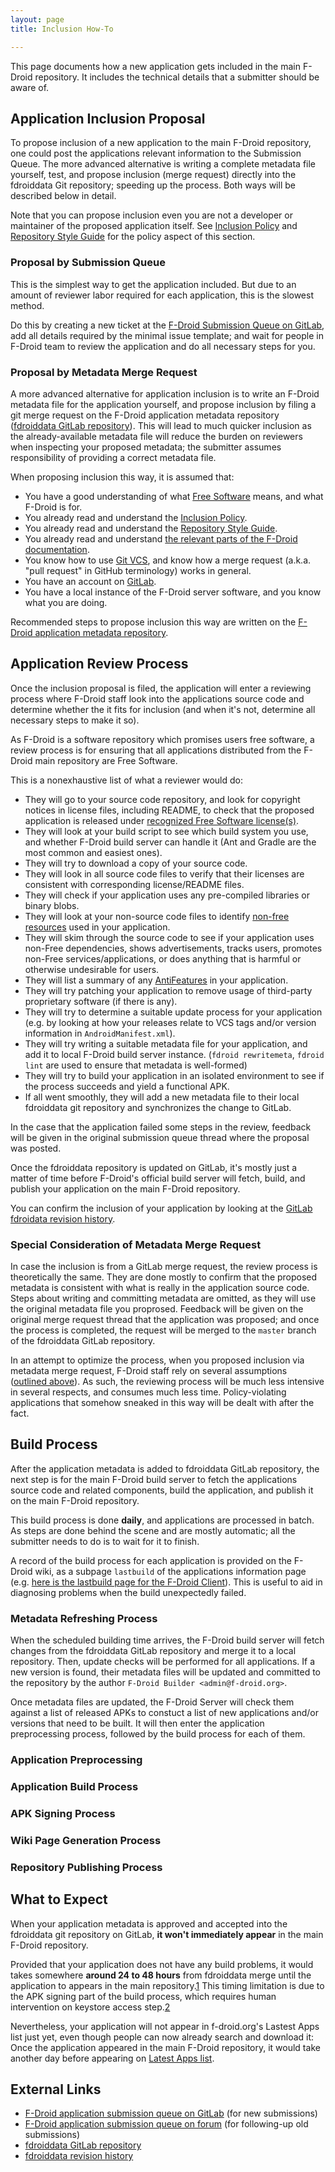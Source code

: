 ```yaml
---
layout: page
title: Inclusion How-To

---
```


This page documents how a new application gets included in the main
F-Droid repository. It includes the technical details that a submitter should be aware of.

Application Inclusion Proposal
------------------------------

To propose inclusion of a new application to the main F-Droid repository,
one could post the applications relevant information to the Submission
Queue. The more advanced alternative is writing a complete metadata file
yourself, test, and propose inclusion (merge request) directly into
the fdroiddata Git repository; speeding up the process. Both ways will be
described below in detail.

Note that you can propose inclusion even you are not a developer or
maintainer of the proposed application itself. See [Inclusion
Policy](../Inclusion_Policy) and [Repository Style
Guide](../Repository_Style_Guide) for the policy aspect of this
section.

### Proposal by Submission Queue

This is the simplest way to get the application included. But due to an
amount of reviewer labor required for each application, this is the
slowest method.

Do this by creating a new ticket at the [F-Droid Submission Queue on
GitLab](https://gitlab.com/fdroid/rfp/issues), add all details required
by the minimal issue template; and wait for people in F-Droid team to review the
application and do all necessary steps for you.

### Proposal by Metadata Merge Request

A more advanced alternative for application inclusion is to
write an F-Droid metadata file for the application yourself, and propose
inclusion by filing a git merge request on the F-Droid application metadata
repository ([fdroiddata GitLab
repository](https://gitlab.com/fdroid/fdroidata/)). This will lead to
much quicker inclusion as the already-available metadata file will reduce
the burden on reviewers when inspecting your proposed metadata; the submitter
assumes responsibility of providing a correct metadata file.

When proposing inclusion this way, it is assumed that:

-   You have a good understanding of what [Free
    Software](https://www.gnu.org/philosophy/free-sw.html) means, and
    what F-Droid is for.
-   You already read and understand the [Inclusion
    Policy](../Inclusion_Policy).
-   You already read and understand the [Repository Style
    Guide](../Repository_Style_Guide).
-   You already read and understand
    [the relevant parts of the F-Droid documentation](../Build_Metadata_Reference).
-   You know how to use [Git VCS](https://git-scm.com/), and know how
    a merge request (a.k.a. "pull request" in
    GitHub terminology) works in general.
-   You have an account on [GitLab](https://gitlab.com/).
-   You have a local instance of the F-Droid server software, and you know
    what you are doing.

Recommended steps to propose inclusion this way are written on the [F-Droid
application metadata repository](https://gitlab.com/fdroid/fdroiddata/blob/master/CONTRIBUTING.md).

Application Review Process
--------------------------

Once the inclusion proposal is filed, the application will enter a
reviewing process where F-Droid staff look into the applications source
code and determine whether the it fits for inclusion (and when it's
not, determine all necessary steps to make it so).

As F-Droid is a software repository which promises users free software,
a review process is for ensuring that all applications
distributed from the F-Droid main repository are Free Software.

This is a nonexhaustive list of what a reviewer would do:

-   They will go to your source code repository, and look for copyright
    notices in license files, including README, to check that the
    proposed application is released under [recognized Free
    Software license(s)](https://www.gnu.org/licenses/license-list.html).
-   They will look at your build script to see which build system you
    use, and whether F-Droid build server can handle it (Ant and Gradle
    are the most common and easiest ones).
-   They will try to download a copy of your source code.
-   They will look in all source code files to verify that their
    licenses are consistent with corresponding license/README files.
-   They will check if your application uses any pre-compiled libraries or
    binary blobs.
-   They will look at your non-source code files to identify [non-free
    resources](https://f-droid.org/wiki/page/Antifeature:NonFreeAssets) used in
    your application.
-   They will skim through the source code to see if your application
    uses non-Free dependencies, shows advertisements, tracks users,
    promotes non-Free services/applications, or does anything that is
    harmful or otherwise undesirable for users.
-   They will list a summary of any [AntiFeatures](https://f-droid.org/wiki/page/Antifeatures) in
    your application.
-   They will try patching your application to remove usage of
    third-party proprietary software (if there is any).
-   They will try to determine a suitable update process for your
    application (e.g. by looking at how your releases relate to VCS tags
    and/or version information
    in `AndroidManifest.xml`).
-   They will try writing a suitable metadata file for your application,
    and add it to local F-Droid build server instance.
    (`fdroid rewritemeta`, `fdroid
    lint` are used to ensure that metadata is well-formed)
-   They will try to build your application in an isolated environment to
    see if the process succeeds and yield a functional APK.
-   If all went smoothly, they will add a new metadata file to their
    local fdroiddata git repository and synchronizes the change
    to GitLab.

In the case that the application failed some steps in the review, feedback
will be given in the original submission queue thread where the proposal
was posted.

Once the fdroiddata repository is updated on GitLab, it's mostly just a
matter of time before F-Droid's official build server will fetch, build,
and publish your application on the main F-Droid repository.

You can confirm the inclusion of your application by looking at the [GitLab
fdroidata revision
history](https://gitlab.com/fdroid/fdroiddata/commits/master).

### Special Consideration of Metadata Merge Request

In case the inclusion is from a GitLab merge request, the review process is
theoretically the same. They are done mostly to confirm that
the proposed metadata is consistent with what is really in the
application source code. Steps about writing and committing metadata
are omitted, as they will use the original metadata file you proprosed.
Feedback will be given on the original merge request thread that the
application was proposed; and once the process is completed, the request
will be merged to the `master` branch of the fdroiddata
GitLab repository.

In an attempt to optimize the process, when you proposed inclusion via
metadata merge request, F-Droid staff rely on several assumptions
([outlined above](#Proposal_by_Metadata_Merge_Request)). As such, the
reviewing process will be much less intensive in several respects, and
consumes much less time. Policy-violating applications that somehow
sneaked in this way will be dealt with after the fact.

Build Process
-------------

After the application metadata is added to fdroiddata GitLab repository,
the next step is for the main F-Droid build server to fetch
the applications source code and related components, build the application,
and publish it on the main F-Droid repository.

This build process is done **daily**, and applications are processed
in batch. As steps are done behind the scene and are mostly automatic;
all the submitter needs to do is to wait for it to finish.

A record of the build process for each application is provided on the F-Droid wiki, as a
subpage `lastbuild` of the applications information
page (e.g. [here is the lastbuild page for the F-Droid
Client](https://f-droid.org/wiki/page/org.fdroid.fdroid/lastbuild)).
This is useful to aid in diagnosing problems when the build unexpectedly
failed.

### Metadata Refreshing Process

When the scheduled building time arrives, the F-Droid build server will
fetch changes from the fdroiddata GitLab repository and merge it to a local
repository. Then, update checks will be performed for all
applications. If a new version is found, their metadata files will be
updated and committed to the repository by the author `F-Droid
Builder <admin@f-droid.org>`.

Once metadata files are updated, the F-Droid Server will check them against a
list of released APKs to constuct a list of new applications and/or
versions that need to be built. It will then enter the application
preprocessing process, followed by the build process for each of them.

### Application Preprocessing

### Application Build Process

### APK Signing Process

### Wiki Page Generation Process

### Repository Publishing Process

What to Expect
--------------

When your application metadata is approved and accepted into the fdroiddata
git repository on GitLab, **it won't immediately appear** in the main
F-Droid repository.

Provided that your application does not have any build problems, it would
takes somewhere **around 24 to 48 hours** from fdroiddata merge
until the application to appears in the main
repository.[1](https://f-droid.org/forums/topic/how-fast-the-main-f-droid-repository-updates/)
This timing limitation is due to the APK signing part of the build process,
which requires human intervention on keystore access
step.[2](https://f-droid.org/forums/topic/encouraging-f-droid-participation-by-developers/#post-17868)

Nevertheless, your application will not appear in f-droid.org's Lastest
Apps list just yet, even though people can now already search and
download it: Once the application appeared in the main F-Droid
repository, it would take another day before appearing on [Latest Apps
list](https://f-droid.org/).

External Links
--------------

-   [F-Droid application submission queue on
    GitLab](https://gitlab.com/fdroid/rfp/issues) (for new submissions)
-   [F-Droid application submission queue on
    forum](https://f-droid.org/forums/forum/submission-queue/) (for
    following-up old submissions)
-   [fdroiddata GitLab repository](https://gitlab.com/fdroid/fdroidata/)
-   [fdroiddata revision
    history](https://gitlab.com/fdroid/fdroiddata/commits/master)
